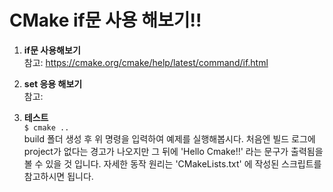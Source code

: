 # CMake if문 사용 해보기!!
1. **if문 사용해보기**</br>
참고: https://cmake.org/cmake/help/latest/command/if.html</br>

2. **set 응용 해보기**</br>
참고: </br>

3. **테스트**</br>
	`$ cmake ..`</br>
	build 폴더 생성 후 위 명령을 입력하여 예제를 실행해봅시다.
	처음엔 빌드 로그에 project가 없다는 경고가 나오지만 그 뒤에 'Hello Cmake!!' 라는 문구가 출력됨을 볼 수 있을 것 입니다.
	자세한 동작 원리는 'CMakeLists.txt' 에 작성된 스크립트를 참고하시면 됩니다.